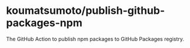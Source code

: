 # koumatsumoto/publish-github-packages-npm

The GitHub Action to publish npm packages to GitHub Packages registry.
